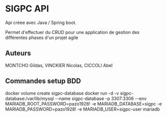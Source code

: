 # SIGPC API

Api créee avec Java / Spring boot.

Permet d'effectuer du CRUD pour une application de gestion des différentes phases d'un
projet agile

## Auteurs

MONTCHO Gildas, VINCKIER Nicolas, CICCOLI Abel

## Commandes setup BDD

docker volume create sigpc-database
docker run -d -v sigpc-database:/var/lib/mysql --name sigpc-database -p 3307:3306 --env MARIADB_ROOT_PASSWORD=pazo1928! -e MARIADB_DATABASE=sigpc -e MARIADB_PASSWORD=pazo1928! -e  MARIADB_USER=sigpc-user mariadb
